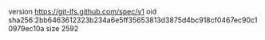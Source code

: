 version https://git-lfs.github.com/spec/v1
oid sha256:2bb6463612323b234a6e5ff35653813d3875d4bc918cf0467ec90c10979ec10a
size 2592
